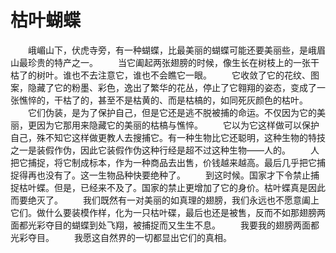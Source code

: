 # 枯叶蝴蝶
　　峨嵋山下，伏虎寺旁，有一种蝴蝶，比最美丽的蝴蝶可能还要美丽些，是峨眉山最珍贵的特产之一。 
　　当它阖起两张翅膀的时候，像生长在树枝上的一张干枯了的树叶。谁也不去注意它，谁也不会瞧它一眼。 
　　它收敛了它的花纹、图案，隐藏了它的粉墨、彩色，逸出了繁华的花丛，停止了它翱翔的姿态，变成了一张憔悴的，干枯了的，甚至不是枯黄的、而是枯槁的，如同死灰颜色的枯叶。 
　　它们伪装，是为了保护自己，但是它还是逃不脱被捕的命运。不仅因为它的美丽，更因为它那用来隐藏它的美丽的枯槁与憔悴。 
　　它以为它这样做可以保护自己，殊不知它这样做更教人去搜捕它。有一种生物比它还聪明，这种生物的特技之一是装假作伪，因此它装假作伪这种行经是超不过这种生物——人的。 
　　人把它捕捉，将它制成标本，作为一种商品去出售，价钱越来越高。最后几乎把它捕捉得再也没有了。这一生物品种快要绝种了。 
　　到这时候。国家才下令禁止捕捉枯叶蝶。但是，已经来不及了。国家的禁止更增加了它的身价。枯叶蝶真是因此而要绝灭了。 
　　我们既然有一对美丽的如真理的翅膀，我们永远也不愿意阖上它们。做什么要装模作样，化为一只枯叶碟，最后也还是被售，反而不如那翅膀两面都光彩夺目的蝴蝶到处飞翔，被捕捉而又生生不息。 
　　我要我的翅膀两面都光彩夺目。 
　　我愿这自然界的一切都显出它们的真相。
 